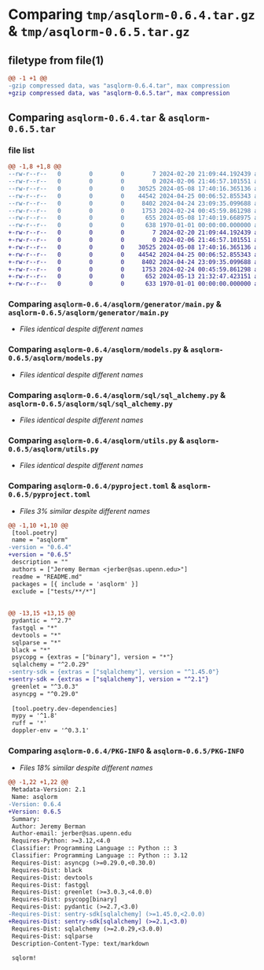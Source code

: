 # Comparing `tmp/asqlorm-0.6.4.tar.gz` & `tmp/asqlorm-0.6.5.tar.gz`

## filetype from file(1)

```diff
@@ -1 +1 @@
-gzip compressed data, was "asqlorm-0.6.4.tar", max compression
+gzip compressed data, was "asqlorm-0.6.5.tar", max compression
```

## Comparing `asqlorm-0.6.4.tar` & `asqlorm-0.6.5.tar`

### file list

```diff
@@ -1,8 +1,8 @@
--rw-r--r--   0        0        0        7 2024-02-20 21:09:44.192439 asqlorm-0.6.4/README.md
--rw-r--r--   0        0        0        0 2024-02-06 21:46:57.101551 asqlorm-0.6.4/asqlorm/__init__.py
--rw-r--r--   0        0        0    30525 2024-05-08 17:40:16.365136 asqlorm-0.6.4/asqlorm/generator/main.py
--rw-r--r--   0        0        0    44542 2024-04-25 00:06:52.855343 asqlorm-0.6.4/asqlorm/models.py
--rw-r--r--   0        0        0     8402 2024-04-24 23:09:35.099688 asqlorm-0.6.4/asqlorm/sql/sql_alchemy.py
--rw-r--r--   0        0        0     1753 2024-02-24 00:45:59.861298 asqlorm-0.6.4/asqlorm/utils.py
--rw-r--r--   0        0        0      655 2024-05-08 17:40:19.668975 asqlorm-0.6.4/pyproject.toml
--rw-r--r--   0        0        0      638 1970-01-01 00:00:00.000000 asqlorm-0.6.4/PKG-INFO
+-rw-r--r--   0        0        0        7 2024-02-20 21:09:44.192439 asqlorm-0.6.5/README.md
+-rw-r--r--   0        0        0        0 2024-02-06 21:46:57.101551 asqlorm-0.6.5/asqlorm/__init__.py
+-rw-r--r--   0        0        0    30525 2024-05-08 17:40:16.365136 asqlorm-0.6.5/asqlorm/generator/main.py
+-rw-r--r--   0        0        0    44542 2024-04-25 00:06:52.855343 asqlorm-0.6.5/asqlorm/models.py
+-rw-r--r--   0        0        0     8402 2024-04-24 23:09:35.099688 asqlorm-0.6.5/asqlorm/sql/sql_alchemy.py
+-rw-r--r--   0        0        0     1753 2024-02-24 00:45:59.861298 asqlorm-0.6.5/asqlorm/utils.py
+-rw-r--r--   0        0        0      652 2024-05-13 21:32:47.423151 asqlorm-0.6.5/pyproject.toml
+-rw-r--r--   0        0        0      633 1970-01-01 00:00:00.000000 asqlorm-0.6.5/PKG-INFO
```

### Comparing `asqlorm-0.6.4/asqlorm/generator/main.py` & `asqlorm-0.6.5/asqlorm/generator/main.py`

 * *Files identical despite different names*

### Comparing `asqlorm-0.6.4/asqlorm/models.py` & `asqlorm-0.6.5/asqlorm/models.py`

 * *Files identical despite different names*

### Comparing `asqlorm-0.6.4/asqlorm/sql/sql_alchemy.py` & `asqlorm-0.6.5/asqlorm/sql/sql_alchemy.py`

 * *Files identical despite different names*

### Comparing `asqlorm-0.6.4/asqlorm/utils.py` & `asqlorm-0.6.5/asqlorm/utils.py`

 * *Files identical despite different names*

### Comparing `asqlorm-0.6.4/pyproject.toml` & `asqlorm-0.6.5/pyproject.toml`

 * *Files 3% similar despite different names*

```diff
@@ -1,10 +1,10 @@
 [tool.poetry]
 name = "asqlorm"
-version = "0.6.4"
+version = "0.6.5"
 description = ""
 authors = ["Jeremy Berman <jerber@sas.upenn.edu>"]
 readme = "README.md"
 packages = [{ include = 'asqlorm' }]
 exclude = ["tests/**/*"]
 
 
@@ -13,15 +13,15 @@
 pydantic = "^2.7"
 fastgql = "*"
 devtools = "*"
 sqlparse = "*"
 black = "*"
 psycopg = {extras = ["binary"], version = "*"}
 sqlalchemy = "^2.0.29"
-sentry-sdk = {extras = ["sqlalchemy"], version = "^1.45.0"}
+sentry-sdk = {extras = ["sqlalchemy"], version = "^2.1"}
 greenlet = "^3.0.3"
 asyncpg = "^0.29.0"
 
 [tool.poetry.dev-dependencies]
 mypy = '^1.8'
 ruff = '*'
 doppler-env = '^0.3.1'
```

### Comparing `asqlorm-0.6.4/PKG-INFO` & `asqlorm-0.6.5/PKG-INFO`

 * *Files 18% similar despite different names*

```diff
@@ -1,22 +1,22 @@
 Metadata-Version: 2.1
 Name: asqlorm
-Version: 0.6.4
+Version: 0.6.5
 Summary: 
 Author: Jeremy Berman
 Author-email: jerber@sas.upenn.edu
 Requires-Python: >=3.12,<4.0
 Classifier: Programming Language :: Python :: 3
 Classifier: Programming Language :: Python :: 3.12
 Requires-Dist: asyncpg (>=0.29.0,<0.30.0)
 Requires-Dist: black
 Requires-Dist: devtools
 Requires-Dist: fastgql
 Requires-Dist: greenlet (>=3.0.3,<4.0.0)
 Requires-Dist: psycopg[binary]
 Requires-Dist: pydantic (>=2.7,<3.0)
-Requires-Dist: sentry-sdk[sqlalchemy] (>=1.45.0,<2.0.0)
+Requires-Dist: sentry-sdk[sqlalchemy] (>=2.1,<3.0)
 Requires-Dist: sqlalchemy (>=2.0.29,<3.0.0)
 Requires-Dist: sqlparse
 Description-Content-Type: text/markdown
 
 sqlorm!
```

